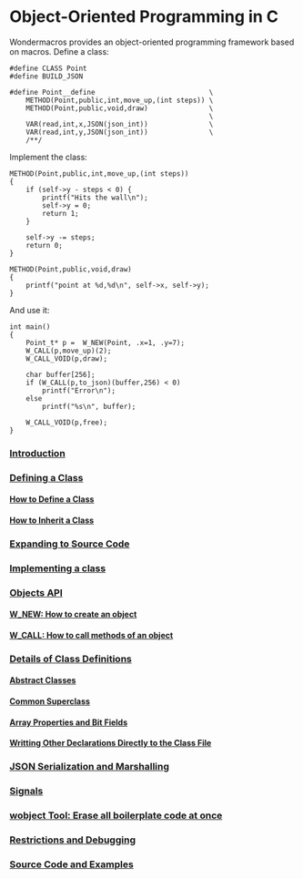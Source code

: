 # Object-Oriented Programming in C

Wondermacros provides an object-oriented programming framework based on macros.
Define a class:
```
#define CLASS Point
#define BUILD_JSON

#define Point__define                            \
    METHOD(Point,public,int,move_up,(int steps)) \
    METHOD(Point,public,void,draw)               \
                                                 \
    VAR(read,int,x,JSON(json_int))               \
    VAR(read,int,y,JSON(json_int))               \
    /**/
```
Implement the class:
```
METHOD(Point,public,int,move_up,(int steps))
{
    if (self->y - steps < 0) {
        printf("Hits the wall\n");
        self->y = 0;
        return 1;
    }

    self->y -= steps;
    return 0;
}

METHOD(Point,public,void,draw)
{
    printf("point at %d,%d\n", self->x, self->y);
}
```
And use it:
```
int main()
{
    Point_t* p =  W_NEW(Point, .x=1, .y=7);
    W_CALL(p,move_up)(2);
    W_CALL_VOID(p,draw);

    char buffer[256];
    if (W_CALL(p,to_json)(buffer,256) < 0)
        printf("Error\n");
    else
        printf("%s\n", buffer);
           
    W_CALL_VOID(p,free);
}
```
### [Introduction](https://github.com/plainC/wondermacros/blob/master/docs/objects_introduction.md)
### [Defining a Class](https://github.com/plainC/wondermacros/blob/master/docs/objects_class.md)
#### [How to Define a Class](objects_class.md)
#### [How to Inherit a Class](objects_class.md)
### [Expanding to Source Code](https://github.com/plainC/wondermacros/blob/master/docs/objects_code.md)
### [Implementing a class](https://github.com/plainC/wondermacros/blob/master/docs/objects_implementing.md)
### [Objects API](https://github.com/plainC/wondermacros/blob/master/docs/objects_api.md)
#### [W_NEW: How to create an object](objects_api.md)
#### [W_CALL: How to call methods of an object](objects_api.md)
### [Details of Class Definitions](https://github.com/plainC/wondermacros/blob/master/docs/objects_details.md)
#### [Abstract Classes](objects_details.md)
#### [Common Superclass](objects_details.md)
#### [Array Properties and Bit Fields](objects_details.md)
#### [Writting Other Declarations Directly to the Class File](objects_details.md)
### [JSON Serialization and Marshalling](https://github.com/plainC/wondermacros/blob/master/docs/objects_json.md)
### [Signals](https://github.com/plainC/wondermacros/blob/master/docs/objects_signals.md)
### [wobject Tool: Erase all boilerplate code at once](https://github.com/plainC/wondermacros/blob/master/docs/objects_wobject.md)
### [Restrictions and Debugging](https://github.com/plainC/wondermacros/blob/master/docs/objects_restrictions.md)
### [Source Code and Examples](https://github.com/plainC/wondermacros/blob/master/docs/objects_examples.md)



